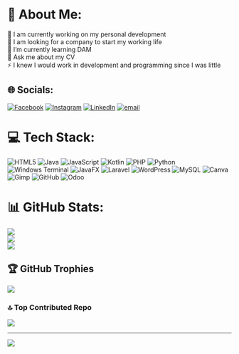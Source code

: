 # 💫 About Me:
🔭 I am currently working on my personal development<br>🤝 I am looking for a company to start my working life<br>🌱 I’m currently learning DAM<br>💬 Ask me about my CV<br>⚡ I knew I would work in development and programming since I was little


## 🌐 Socials:
[![Facebook](https://img.shields.io/badge/Facebook-%231877F2.svg?logo=Facebook&logoColor=white)](https://facebook.com/Andrés_Lapuente_Sola ) [![Instagram](https://img.shields.io/badge/Instagram-%23E4405F.svg?logo=Instagram&logoColor=white)](https://instagram.com/lapsol_22) [![LinkedIn](https://img.shields.io/badge/LinkedIn-%230077B5.svg?logo=linkedin&logoColor=white)](https://linkedin.com/in/Andrés_Lapuente_Sola) [![email](https://img.shields.io/badge/Email-D14836?logo=gmail&logoColor=white)](mailto:andreslapsol@gmail.com) 

# 💻 Tech Stack:
![HTML5](https://img.shields.io/badge/html5-%23E34F26.svg?style=plastic&logo=html5&logoColor=white) ![Java](https://img.shields.io/badge/java-%23ED8B00.svg?style=plastic&logo=openjdk&logoColor=white) ![JavaScript](https://img.shields.io/badge/javascript-%23323330.svg?style=plastic&logo=javascript&logoColor=%23F7DF1E) ![Kotlin](https://img.shields.io/badge/kotlin-%237F52FF.svg?style=plastic&logo=kotlin&logoColor=white) ![PHP](https://img.shields.io/badge/php-%23777BB4.svg?style=plastic&logo=php&logoColor=white) ![Python](https://img.shields.io/badge/python-3670A0?style=plastic&logo=python&logoColor=ffdd54) ![Windows Terminal](https://img.shields.io/badge/Windows%20Terminal-%234D4D4D.svg?style=plastic&logo=windows-terminal&logoColor=white) ![JavaFX](https://img.shields.io/badge/javafx-%23FF0000.svg?style=plastic&logo=javafx&logoColor=white) ![Laravel](https://img.shields.io/badge/laravel-%23FF2D20.svg?style=plastic&logo=laravel&logoColor=white) ![WordPress](https://img.shields.io/badge/WordPress-%23117AC9.svg?style=plastic&logo=WordPress&logoColor=white) ![MySQL](https://img.shields.io/badge/mysql-4479A1.svg?style=plastic&logo=mysql&logoColor=white) ![Canva](https://img.shields.io/badge/Canva-%2300C4CC.svg?style=plastic&logo=Canva&logoColor=white) ![Gimp](https://img.shields.io/badge/Gimp-657D8B?style=plastic&logo=gimp&logoColor=FFFFFF) ![GitHub](https://img.shields.io/badge/github-%23121011.svg?style=plastic&logo=github&logoColor=white) ![Odoo](https://img.shields.io/badge/odoo-9B59B6.svg?style=plastic&logo=odoo&logoColor=white)

# 📊 GitHub Stats:
![](https://github-readme-stats.vercel.app/api?username=AndresLapSol&theme=synthwave&hide_border=false&include_all_commits=true&count_private=true)<br/>
![](https://github-readme-streak-stats.herokuapp.com/?user=AndresLapSol&theme=synthwave&hide_border=false)<br/>
![](https://github-readme-stats.vercel.app/api/top-langs/?username=AndresLapSol&theme=synthwave&hide_border=false&include_all_commits=true&count_private=true&layout=compact)

## 🏆 GitHub Trophies
![](https://github-profile-trophy.vercel.app/?username=AndresLapSol&theme=darcula&no-frame=false&no-bg=false&margin-w=4)

### 🔝 Top Contributed Repo
![](https://github-contributor-stats.vercel.app/api?username=AndresLapSol&limit=5&theme=dark&combine_all_yearly_contributions=true)

---
[![](https://visitcount.itsvg.in/api?id=AndresLapSol&icon=0&color=0)](https://visitcount.itsvg.in)

<!-- Proudly created with GPRM ( https://gprm.itsvg.in ) -->
